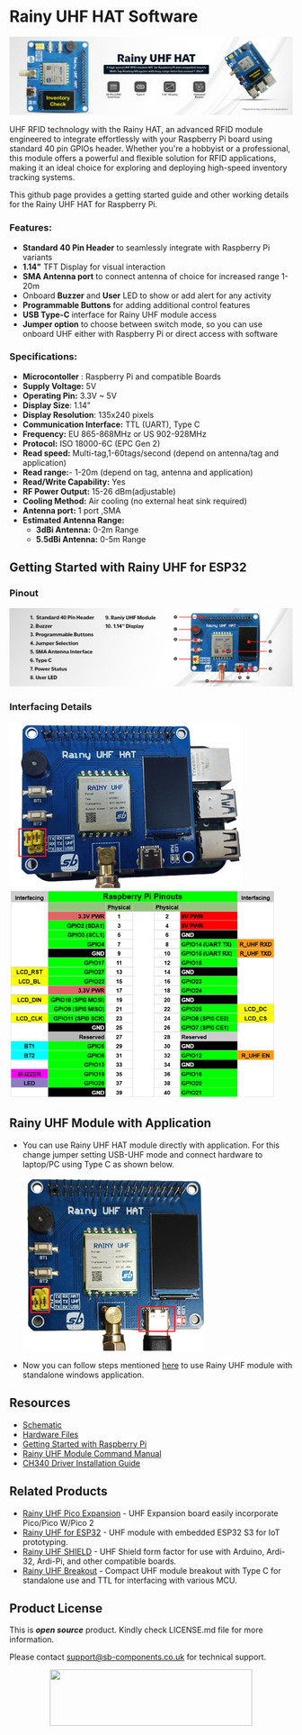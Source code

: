 # Rainy UHF HAT Software

<img src="https://github.com/sbcshop/Rainy_UHF_HAT_Software/blob/main/images/FeatureBanner_RainyUHF_HAT.jpg">

UHF RFID technology with the Rainy HAT, an advanced RFID module engineered to integrate effortlessly with your Raspberry Pi board using standard 40 pin GPIOs header. Whether you're a hobbyist or a professional, this module offers a powerful and flexible solution for RFID applications, making it an ideal choice for exploring and deploying high-speed inventory tracking systems.

This github page provides a getting started guide and other working details for the Rainy UHF HAT for Raspberry Pi. 

### Features:
- **Standard 40 Pin Header** to seamlessly integrate with Raspberry Pi variants
- **1.14"** TFT Display for visual interaction
- **SMA Antenna port** to connect antenna of choice for increased range 1-20m
- Onboard **Buzzer** and **User** LED to show or add alert for any activity
- **Programmable Buttons** for adding additional control features
- **USB Type-C** interface for Rainy UHF module access
- **Jumper option** to choose between switch mode, so you can use onboard UHF either with Raspberry Pi or direct access with software
 
### Specifications:
- **Microcontoller**  : Raspberry Pi and compatible Boards
- **Supply Voltage:** 5V
- **Operating Pin:** 3.3V ~ 5V
- **Display Size**: 1.14"
- **Display Resolution**: 135x240 pixels
- **Communication Interface:** TTL (UART), Type C
- **Frequency:** EU 865-868MHz or US 902-928MHz
- **Protocol:** ISO 18000-6C (EPC Gen 2)
- **Read speed:** Multi-tag,1-60tags/second (depend on antenna/tag and application)
- **Read range:**- 1-20m (depend on tag, antenna and application)
- **Read/Write Capability:** Yes
- **RF Power Output:** 15-26 dBm(adjustable)
- **Cooling Method:** Air cooling (no external heat sink required)
- **Antenna port:** 1 port ,SMA
- **Estimated Antenna Range:** 
     - **3dBi Antenna:** 0-2m Range
     - **5.5dBi Antenna:** 0-5m Range
       
## Getting Started with Rainy UHF for ESP32
### Pinout 
<img src="https://github.com/sbcshop/Rainy_UHF_HAT_Software/blob/main/images/Rainy_UHF_HAT_Pinouts.jpg" width="" height=""> 

### Interfacing Details

<img src="https://github.com/sbcshop/Rainy_UHF_HAT_Software/blob/main/images/RainUHFHAT_withPI.png" width="" height=""> 

<img src="https://github.com/sbcshop/Rainy_UHF_HAT_Software/blob/main/images/interfacing_info.png" width="474" height="370"> 

<!--
### 1. Configure and Setup Development Environment
-->

## Rainy UHF Module with Application
  * You can use Rainy UHF HAT module directly with application. For this change jumper setting USB-UHF mode and connect hardware to laptop/PC using Type C as shown below.
    
    <img src="https://github.com/sbcshop/Rainy_UHF_HAT_Software/blob/main/images/RainyUHFHAT_withApp.png" width="" height="">
  
  * Now you can follow steps mentioned [here](https://github.com/sbcshop/Rainy_UHF_Breakout_Software#rainy-uhf-breakout-standalone) to use Rainy UHF module with standalone windows application.

## Resources
  * [Schematic](https://github.com/sbcshop/Rainy_UHF_HAT_Hardware/blob/main/Design%20Data/Rainy%20UHF%20HAT%20SCH.%20PDF.pdf)
  * [Hardware Files](https://github.com/sbcshop/Rainy_UHF_HAT_Hardware)
  * [Getting Started with Raspberry Pi](https://www.raspberrypi.com/documentation/computers/getting-started.html)
  * [Rainy UHF Module Command Manual](https://github.com/sbcshop/Rainy_UHF_Breakout_Software/blob/main/Document/Rainy%20UHF%20Module%20Command%20Manual.pdf)
  * [CH340 Driver Installation Guide](https://github.com/sbcshop/NFC_Module/blob/main/documents/CH340%20Driver%20installation%20steps.pdf)


## Related Products
  * [Rainy UHF Pico Expansion](https://shop.sb-components.co.uk/products/rainypi-uhf-based-on-pico-complete-kit) -  UHF Expansion board easily incorporate Pico/Pico W/Pico 2
  * [Rainy UHF for ESP32](https://shop.sb-components.co.uk/products/rainyfi-uhf-for-esp32-complete-board-kit) - UHF module with embedded ESP32 S3 for IoT prototyping.
  * [Rainy UHF SHIELD](https://shop.sb-components.co.uk/products/rainy-shield-for-arduino-board-complete-kit) - UHF Shield form factor for use with Arduino, Ardi-32, Ardi-Pi, and other compatible boards.
  * [Rainy UHF Breakout](https://shop.sb-components.co.uk/products/rainy-uhf-breakout-complete-kit) - Compact UHF module breakout with Type C for standalone use and TTL for interfacing with various MCU.

## Product License

This is ***open source*** product. Kindly check LICENSE.md file for more information.

Please contact support@sb-components.co.uk for technical support.
<p align="center">
  <img width="360" height="100" src="https://cdn.shopify.com/s/files/1/1217/2104/files/Logo_sb_component_3.png?v=1666086771&width=300">
</p>
